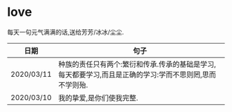 # love

每天一句元气满满的话,送给芳芳/冰冰/尘尘.

日期|句子
---|---
2020/03/11|种族的责任只有两个:繁衍和传承.传承的基础是学习,每天都要学习,而且是正确的学习:学而不思则罔,思而不学则殆.
2020/03/10|我的挚爱,是你们使我完整.
